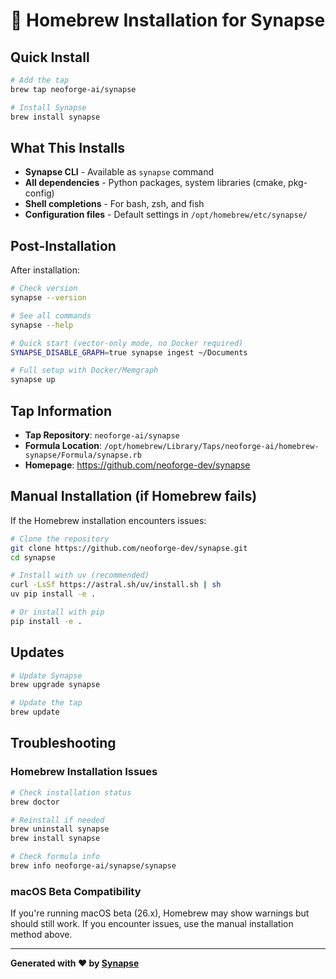 # 🍺 Homebrew Installation for Synapse

## Quick Install

```bash
# Add the tap
brew tap neoforge-ai/synapse

# Install Synapse
brew install synapse
```

## What This Installs

- **Synapse CLI** - Available as `synapse` command
- **All dependencies** - Python packages, system libraries (cmake, pkg-config)
- **Shell completions** - For bash, zsh, and fish
- **Configuration files** - Default settings in `/opt/homebrew/etc/synapse/`

## Post-Installation

After installation:

```bash
# Check version
synapse --version

# See all commands
synapse --help

# Quick start (vector-only mode, no Docker required)
SYNAPSE_DISABLE_GRAPH=true synapse ingest ~/Documents

# Full setup with Docker/Memgraph
synapse up
```

## Tap Information

- **Tap Repository**: `neoforge-ai/synapse`
- **Formula Location**: `/opt/homebrew/Library/Taps/neoforge-ai/homebrew-synapse/Formula/synapse.rb`
- **Homepage**: https://github.com/neoforge-dev/synapse

## Manual Installation (if Homebrew fails)

If the Homebrew installation encounters issues:

```bash
# Clone the repository
git clone https://github.com/neoforge-dev/synapse.git
cd synapse

# Install with uv (recommended)
curl -LsSf https://astral.sh/uv/install.sh | sh
uv pip install -e .

# Or install with pip
pip install -e .
```

## Updates

```bash
# Update Synapse
brew upgrade synapse

# Update the tap
brew update
```

## Troubleshooting

### Homebrew Installation Issues

```bash
# Check installation status
brew doctor

# Reinstall if needed
brew uninstall synapse
brew install synapse

# Check formula info
brew info neoforge-ai/synapse/synapse
```

### macOS Beta Compatibility

If you're running macOS beta (26.x), Homebrew may show warnings but should still work. If you encounter issues, use the manual installation method above.

---

**Generated with ❤️ by [Synapse](https://github.com/neoforge-dev/synapse)**